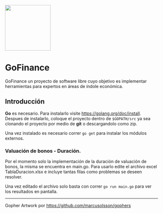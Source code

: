 <img src="https://raw.githubusercontent.com/marcusolsson/gophers/master/gopherdata-gopher.png" width="150">

# GoFinance

GoFinance un proyecto de software libre cuyo objetivo es implementar herramientas para expertos en áreas de índole económica.

## Introducción

**Go** es necesario. Para instalarlo visite https://golang.org/doc/install. Despues de instalarlo, coloque el proyecto dentro de `$GOPATH/src` ya sea clonando el proyecto por medio de **git** o descargandolo como zip.

Una vez instalado es necesario correr `go get` para instalar los módulos externos.

### Valuación de bonos - Duración.

Por el momento solo la implementación de la duración de valuación de bonos, la misma se encuentra en main.go. Para usarlo edite el archivo excel TablaDuracion.xlsx e incluye tantas filas como problemas se deseen resolver.

Una vez editado el archivo solo basta con correr `go run main.go` para ver los resultados en pantalla.

---

Gopher Artwork por https://github.com/marcusolsson/gophers
